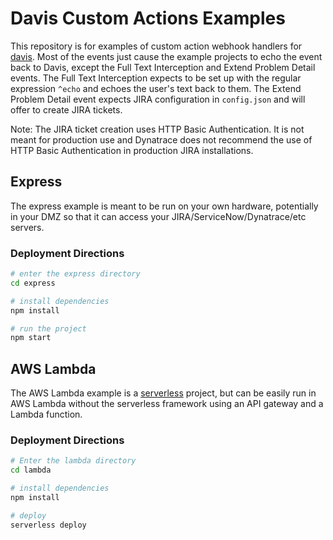 # Davis Custom Actions Examples

This repository is for examples of custom action webhook handlers for [davis](davis.dynatrace.com). Most of the events just cause the example projects to echo the event back to Davis, except the Full Text Interception and Extend Problem Detail events. The Full Text Interception expects to be set up with the regular expression `^echo` and echoes the user's text back to them. The Extend Problem Detail event expects JIRA configuration in `config.json` and will offer to create JIRA tickets.

Note: The JIRA ticket creation uses HTTP Basic Authentication. It is not meant for production use and Dynatrace does not recommend the use of HTTP Basic Authentication in production JIRA installations.

## Express

The express example is meant to be run on your own hardware, potentially in your DMZ so that it can access your JIRA/ServiceNow/Dynatrace/etc servers.

### Deployment Directions

```bash
# enter the express directory
cd express

# install dependencies
npm install

# run the project
npm start
```

## AWS Lambda

The AWS Lambda example is a [serverless](serverless.com) project, but can be easily run in AWS Lambda without the serverless framework using an API gateway and a Lambda function.

### Deployment Directions

```bash
# Enter the lambda directory
cd lambda

# install dependencies
npm install

# deploy
serverless deploy
```
